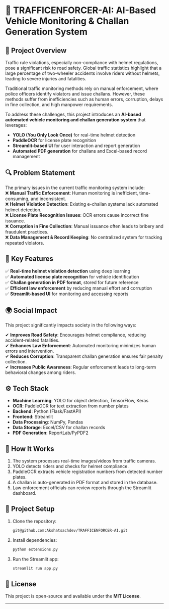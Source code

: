 # 🚦 TRAFFICENFORCER-AI: AI-Based Vehicle Monitoring & Challan Generation System  

## 📌 Project Overview  
Traffic rule violations, especially non-compliance with helmet regulations, pose a significant risk to road safety. Global traffic statistics highlight that a large percentage of two-wheeler accidents involve riders without helmets, leading to severe injuries and fatalities.  

Traditional traffic monitoring methods rely on manual enforcement, where police officers identify violators and issue challans. However, these methods suffer from inefficiencies such as human errors, corruption, delays in fine collection, and high manpower requirements.  

To address these challenges, this project introduces an **AI-based automated vehicle monitoring and challan generation system** that leverages:  
- **YOLO (You Only Look Once)** for real-time helmet detection  
- **PaddleOCR** for license plate recognition  
- **Streamlit-based UI** for user interaction and report generation  
- **Automated PDF generation** for challans and Excel-based record management  

## 🔍 Problem Statement  
The primary issues in the current traffic monitoring system include:  
❌ **Manual Traffic Enforcement**: Human monitoring is inefficient, time-consuming, and inconsistent.  
❌ **Helmet Violation Detection**: Existing e-challan systems lack automated helmet detection.  
❌ **License Plate Recognition Issues**: OCR errors cause incorrect fine issuance.  
❌ **Corruption in Fine Collection**: Manual issuance often leads to bribery and fraudulent practices.  
❌ **Data Management & Record Keeping**: No centralized system for tracking repeated violators.  

## 🎯 Key Features  
✅ **Real-time helmet violation detection** using deep learning  
✅ **Automated license plate recognition** for vehicle identification  
✅ **Challan generation in PDF format**, stored for future reference  
✅ **Efficient law enforcement** by reducing manual effort and corruption  
✅ **Streamlit-based UI** for monitoring and accessing reports  

## 🌍 Social Impact  
This project significantly impacts society in the following ways:  

✔ **Improves Road Safety**: Encourages helmet compliance, reducing accident-related fatalities.  
✔ **Enhances Law Enforcement**: Automated monitoring minimizes human errors and intervention.  
✔ **Reduces Corruption**: Transparent challan generation ensures fair penalty collection.  
✔ **Increases Public Awareness**: Regular enforcement leads to long-term behavioral changes among riders.  

## ⚙️ Tech Stack  
- **Machine Learning**: YOLO for object detection, TensorFlow, Keras  
- **OCR**: PaddleOCR for text extraction from number plates  
- **Backend**: Python (Flask/FastAPI)  
- **Frontend**: Streamlit  
- **Data Processing**: NumPy, Pandas  
- **Data Storage**: Excel/CSV for challan records  
- **PDF Generation**: ReportLab/PyPDF2  

## 🚀 How It Works  
1. The system processes real-time images/videos from traffic cameras.  
2. YOLO detects riders and checks for helmet compliance.  
3. PaddleOCR extracts vehicle registration numbers from detected number plates.  
4. A challan is auto-generated in PDF format and stored in the database.  
5. Law enforcement officials can review reports through the Streamlit dashboard.  

## 📂 Project Setup  
1. Clone the repository:  
   ```bash
   git@github.com:Akshatsachdev/TRAFFICENFORCER-AI.git
   ```
2. Install dependencies:  
   ```bash
   python extensions.py
   ```
3. Run the Streamlit app:  
   ```bash
   streamlit run app.py
   ```
## 📜 License  
This project is open-source and available under the **MIT License**.  

---
